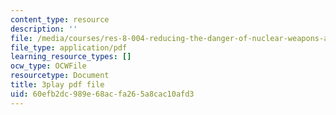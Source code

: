 ```yaml
---
content_type: resource
description: ''
file: /media/courses/res-8-004-reducing-the-danger-of-nuclear-weapons-and-proliferation-january-iap-2015/60efb2dc989e68acfa265a8cac10afd3_FXxpkucTR2E.pdf
file_type: application/pdf
learning_resource_types: []
ocw_type: OCWFile
resourcetype: Document
title: 3play pdf file
uid: 60efb2dc-989e-68ac-fa26-5a8cac10afd3
---
```

